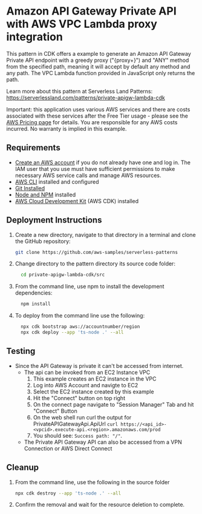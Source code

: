 
# Amazon API Gateway Private API with AWS VPC Lambda proxy integration

This pattern in CDK offers a example to generate an Amazon API Gateway Private API endpoint with a greedy proxy ("{proxy+}") and "ANY" method from the specified path, meaning it will accept by default any method and any path. The VPC Lambda function provided in JavaScript only returns the path.

Learn more about this pattern at Serverless Land Patterns: https://serverlessland.com/patterns/private-apigw-lambda-cdk

Important: this application uses various AWS services and there are costs associated with these services after the Free Tier usage - please see the [AWS Pricing page](https://aws.amazon.com/pricing/) for details. You are responsible for any AWS costs incurred. No warranty is implied in this example.

## Requirements

* [Create an AWS account](https://portal.aws.amazon.com/gp/aws/developer/registration/index.html) if you do not already have one and log in. The IAM user that you use must have sufficient permissions to make necessary AWS service calls and manage AWS resources.
* [AWS CLI](https://docs.aws.amazon.com/cli/latest/userguide/install-cliv2.html) installed and configured
* [Git Installed](https://git-scm.com/book/en/v2/Getting-Started-Installing-Git)
* [Node and NPM](https://nodejs.org/en/download/) installed
* [AWS Cloud Development Kit](https://docs.aws.amazon.com/cdk/latest/guide/cli.html) (AWS CDK) installed

## Deployment Instructions

1. Create a new directory, navigate to that directory in a terminal and clone the GitHub repository:
    ```bash
    git clone https://github.com/aws-samples/serverless-patterns
    ```
2. Change directory to the pattern directory its source code folder:
    ```bash
      cd private-apigw-lambda-cdk/src
    ```
3. From the command line, use npm to install the development dependencies:
    ```bash
      npm install
    ```
4. To deploy from the command line use the following:
    ```bash
      npx cdk bootstrap aws://accountnumber/region
      npx cdk deploy --app 'ts-node .' --all
    ```

## Testing

* Since the API Gateway is private it can't be accessed from internet. 
  * The api can be invoked from an EC2 Instance VPC
    1. This example creates an EC2 instance in the VPC 
    2. Log into AWS Account and navigte to EC2 
    3. Select the EC2 instance created by this example
    4. Hit the "Connect" button on top right 
    5. On the connect page navigate to "Session Manager" Tab and hit "Connect" Button
    6. On the web shell run curl the output for PrivateAPIGatewayApi.ApiUrl
    ```curl https://<api_id>-<vpcid>.execute-api.<region>.amazonaws.com/prod```
    7. You should see: ```Success path: "/"```.
  * The Private API Gateway API can also be accessed from a VPN Connection or AWS Direct Connect


## Cleanup
 
1. From the command line, use the following in the source folder
    ```bash
    npx cdk destroy --app 'ts-node .' --all
    ```
2. Confirm the removal and wait for the resource deletion to complete.
